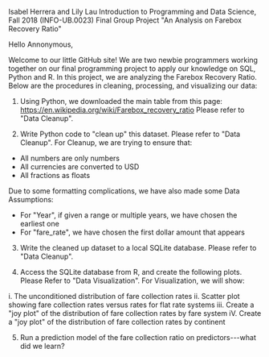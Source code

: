Isabel Herrera and Lily Lau
Introduction to Programming and Data Science, Fall 2018 (INFO-UB.0023) 
Final Group Project
"An Analysis on Farebox Recovery Ratio"

Hello Annonymous,

Welcome to our little GitHub site! We are two newbie programmers working together on our final programming project to apply our knowledge on SQL, Python and R. In this project, we are analyzing the Farebox Recovery Ratio. Below are the procedures in cleaning, processing, and visualizing our data:

1) Using Python, we downloaded the main table from this page:  https://en.wikipedia.org/wiki/Farebox_recovery_ratio
Please refer to "Data Cleanup".

2) Write Python code to "clean up" this dataset. Please refer to "Data Cleanup".
For Cleanup, we are trying to ensure that:

- All numbers are only numbers
- All currencies are converted to USD
- All fractions as floats 

Due to some formatting complications, we have also made some Data Assumptions:
- For "Year", if given a range or multiple years, we have chosen the earliest one
- For "fare_rate", we have chosen the first dollar amount that appears

3) Write the cleaned up dataset to a local SQLite database. Please refer to "Data Cleanup".

4) Access the SQLite database from R, and create the following plots. Please Refer to "Data Visualization".
For Visualization, we will show:
 
i. The unconditioned distribution of fare collection rates 
ii. Scatter plot showing fare collection rates versus rates for flat rate systems 
iii. Create a "joy plot" of the distribution of fare collection rates by fare system
iV. Create a "joy plot" of the distribution of fare collection rates by continent 


5) Run a prediction model of the fare collection ratio on predictors---what did we learn? 
